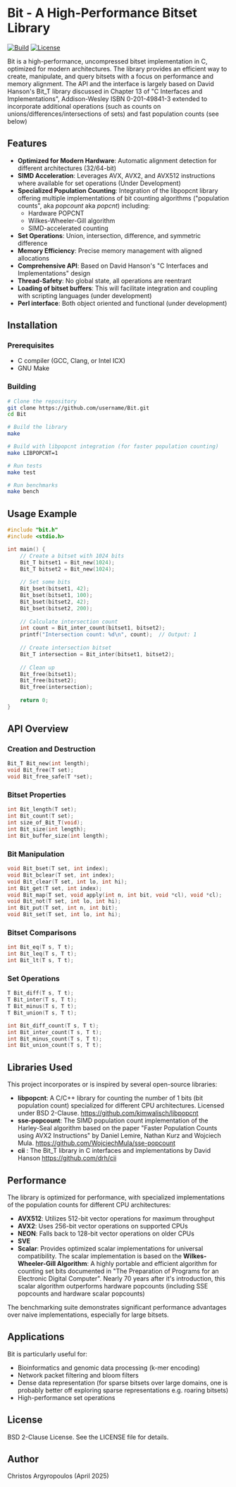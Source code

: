 # Bit - A High-Performance Bitset Library

[![Build](https://img.shields.io/badge/build-passing-brightgreen)]()
[![License](https://img.shields.io/badge/license-BSD%202--Clause-blue)]()

Bit is a high-performance, uncompressed bitset implementation in C, optimized
for modern architectures. The library provides an efficient way to create,
manipulate, and query bitsets with a focus on performance and memory alignment.
The API and the interface is largely based on David Hanson's Bit_T library 
discussed in Chapter 13 of "C Interfaces and Implementations", Addison-Wesley
ISBN 0-201-49841-3 extended to incorporate additional operations (such as counts
on unions/differences/intersections of sets) and fast population counts (see below)

## Features

- **Optimized for Modern Hardware**: Automatic alignment detection for different architectures (32/64-bit)
- **SIMD Acceleration**: Leverages AVX, AVX2, and AVX512 instructions where
  available for set operations (Under Development)
- **Specialized Population Counting**: Integration of the libpopcnt library 
  offering  multiple implementations of bit counting algorithms ("population
  counts", aka _popcount_ aka _popcnt_) including:
  - Hardware POPCNT
  - Wilkes-Wheeler-Gill algorithm
  - SIMD-accelerated counting
- **Set Operations**: Union, intersection, difference, and symmetric difference
- **Memory Efficiency**: Precise memory management with aligned allocations
- **Comprehensive API**: Based on David Hanson's "C Interfaces and Implementations" design
- **Thread-Safety**: No global state, all operations are reentrant
- **Loading of bitset buffers**: This will facilitate integration and coupling
  with scripting languages (under development)
- **Perl interface**: Both object oriented and functional (under development)

## Installation

### Prerequisites

- C compiler (GCC, Clang, or Intel ICX)
- GNU Make

### Building

```bash
# Clone the repository
git clone https://github.com/username/Bit.git
cd Bit

# Build the library
make

# Build with libpopcnt integration (for faster population counting)
make LIBPOPCNT=1

# Run tests
make test

# Run benchmarks
make bench
```

## Usage Example

```c
#include "bit.h"
#include <stdio.h>

int main() {
    // Create a bitset with 1024 bits
    Bit_T bitset1 = Bit_new(1024);
    Bit_T bitset2 = Bit_new(1024);
    
    // Set some bits
    Bit_bset(bitset1, 42);
    Bit_bset(bitset1, 100);
    Bit_bset(bitset2, 42);
    Bit_bset(bitset2, 200);
    
    // Calculate intersection count
    int count = Bit_inter_count(bitset1, bitset2);
    printf("Intersection count: %d\n", count);  // Output: 1
    
    // Create intersection bitset
    Bit_T intersection = Bit_inter(bitset1, bitset2);
    
    // Clean up
    Bit_free(bitset1);
    Bit_free(bitset2);
    Bit_free(intersection);
    
    return 0;
}
```

## API Overview

### Creation and Destruction

```c
Bit_T Bit_new(int length);
void Bit_free(T set);
void Bit_free_safe(T *set);
```

### Bitset Properties

```c
int Bit_length(T set);
int Bit_count(T set);
int size_of_Bit_T(void);
int Bit_size(int length);
int Bit_buffer_size(int length);
```

### Bit Manipulation

```c
void Bit_bset(T set, int index);
void Bit_bclear(T set, int index);
void Bit_clear(T set, int lo, int hi);
int Bit_get(T set, int index);
void Bit_map(T set, void apply(int n, int bit, void *cl), void *cl);
void Bit_not(T set, int lo, int hi);
int Bit_put(T set, int n, int bit);
void Bit_set(T set, int lo, int hi);
```

### Bitset Comparisons

```c
int Bit_eq(T s, T t);
int Bit_leq(T s, T t);
int Bit_lt(T s, T t);
```

### Set Operations

```c
T Bit_diff(T s, T t);
T Bit_inter(T s, T t);
T Bit_minus(T s, T t);
T Bit_union(T s, T t);

int Bit_diff_count(T s, T t);
int Bit_inter_count(T s, T t);
int Bit_minus_count(T s, T t);
int Bit_union_count(T s, T t);
```

## Libraries Used

This project incorporates or is inspired by several open-source libraries:

- **libpopcnt**: A C/C++ library for counting the number of 1 bits (bit
  population count) specialized for different CPU architectures. Licensed under
  BSD 2-Clause.
    https://github.com/kimwalisch/libpopcnt
- **sse-popcount**: The SIMD population count implementation of the Harley-Seal
  algorithm based on the paper "Faster Population Counts using AVX2
  Instructions" by Daniel Lemire, Nathan Kurz and Wojciech Mula.
    https://github.com/WojciechMula/sse-popcount
- **cii** : The Bit_T library in C interfaces and implementations by David
  Hanson
    https://github.com/drh/cii 


## Performance

The library is optimized for performance, with specialized implementations of
the population counts for different CPU architectures:

- **AVX512**: Utilizes 512-bit vector operations for maximum throughput
- **AVX2**: Uses 256-bit vector operations on supported CPUs
- **NEON**: Falls back to 128-bit vector operations on older CPUs
- **SVE**
- **Scalar**: Provides optimized scalar implementations for universal
  compatibility. The scalar implementation is based on the **Wilkes-Wheeler-Gill
  Algorithm**: A highly portable and efficient algorithm   for counting set bits 
  documented in "The Preparation of Programs for an Electronic Digital
  Computer". 
  Nearly 70 years after it's introduction, this scalar algorithm outperforms
  hardware popcounts (including SSE popcounts and hardware scalar popcounts)

The benchmarking suite demonstrates significant performance advantages over naive implementations, especially for large bitsets.

## Applications

Bit is particularly useful for:

- Bioinformatics and genomic data processing (k-mer encoding)
- Network packet filtering and bloom filters
- Dense data representation (for sparse bitsets over large domains, one is
  probably better off exploring sparse representations e.g. roaring bitsets)
- High-performance set operations

## License

BSD 2-Clause License. See the LICENSE file for details.

## Author

Christos Argyropoulos (April 2025)